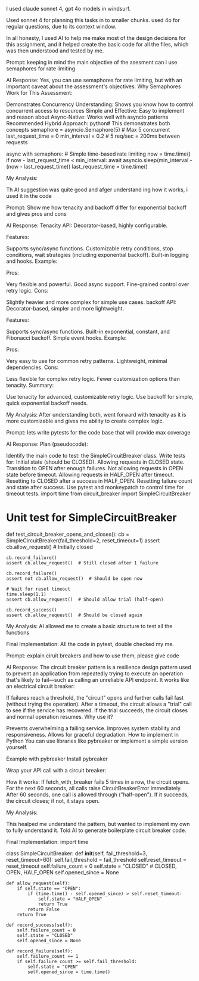 I used claude sonnet 4, gpt 4o models in windsurf.

Used sonnet 4 for planning this tasks in to smaller chunks.
used 4o for regular questions, due to its context window.

In all honesty, I used AI to help me make most of the design decisions for this assignment, and it helped create the basic code for all the files, which was then understood and tested by me.

Prompt: keeping in mind the main objective of the asesment can i use semaphores for rate limiting

AI Response:
Yes, you can use semaphores for rate limiting, but with an important caveat about the assessment's objectives.
Why Semaphores Work for This Assessment:

Demonstrates Concurrency Understanding: Shows you know how to control concurrent access to resources
Simple and Effective: Easy to implement and reason about
Async-Native: Works well with asyncio patterns
Recommended Hybrid Approach:
python# This demonstrates both concepts
semaphore = asyncio.Semaphore(5) # Max 5 concurrent
last_request_time = 0
min_interval = 0.2 # 5 req/sec = 200ms between requests

async with semaphore: # Simple time-based rate limiting
now = time.time()
if now - last_request_time < min_interval:
await asyncio.sleep(min_interval - (now - last_request_time))
last_request_time = time.time()

My Analysis:

Th AI suggestion was quite good and afger understand ing how it works, i used it in the code

Prompt: Show me how tenacity and backoff differ for exponential backoff and gives pros and cons

AI Response:
Tenacity
API: Decorator-based, highly configurable.

Features:

Supports sync/async functions.
Customizable retry conditions, stop conditions, wait strategies (including exponential backoff).
Built-in logging and hooks.
Example:

Pros:

Very flexible and powerful.
Good async support.
Fine-grained control over retry logic.
Cons:

Slightly heavier and more complex for simple use cases.
backoff
API: Decorator-based, simpler and more lightweight.

Features:

Supports sync/async functions.
Built-in exponential, constant, and Fibonacci backoff.
Simple event hooks.
Example:

Pros:

Very easy to use for common retry patterns.
Lightweight, minimal dependencies.
Cons:

Less flexible for complex retry logic.
Fewer customization options than tenacity.
Summary:

Use tenacity for advanced, customizable retry logic.
Use backoff for simple, quick exponential backoff needs.

My Analysis:
After understanding both, went forward with tenacity as it is more customizable and gives me ability to create complex logic.

Prompt: lets write pytests for the code base that will provide max coverage

AI Response:
Plan (pseudocode):

Identify the main code to test: the SimpleCircuitBreaker class.
Write tests for:
Initial state (should be CLOSED).
Allowing requests in CLOSED state.
Transition to OPEN after enough failures.
Not allowing requests in OPEN state before timeout.
Allowing requests in HALF_OPEN after timeout.
Resetting to CLOSED after a success in HALF_OPEN.
Resetting failure count and state after success.
Use pytest and monkeypatch to control time for timeout tests.
import time
from circuit_breaker import SimpleCircuitBreaker

# Unit test for SimpleCircuitBreaker

def test_circuit_breaker_opens_and_closes():
cb = SimpleCircuitBreaker(fail_threshold=2, reset_timeout=1)
assert cb.allow_request() # Initially closed

    cb.record_failure()
    assert cb.allow_request()  # Still closed after 1 failure

    cb.record_failure()
    assert not cb.allow_request()  # Should be open now

    # Wait for reset timeout
    time.sleep(1.1)
    assert cb.allow_request()  # Should allow trial (half-open)

    cb.record_success()
    assert cb.allow_request()  # Should be closed again

My Analysis:
AI allowed me to create a basic structure to test all the functions

Final Implementation:
All the code in pytest, double checked my me.

Prompt: explain ciruit breakers and how to use them, please give code

AI Response:
The circuit breaker pattern is a resilience design pattern used to prevent an application from repeatedly trying to execute an operation that's likely to fail—such as calling an unreliable API endpoint. It works like an electrical circuit breaker:

If failures reach a threshold, the "circuit" opens and further calls fail fast (without trying the operation).
After a timeout, the circuit allows a "trial" call to see if the service has recovered.
If the trial succeeds, the circuit closes and normal operation resumes.
Why use it?

Prevents overwhelming a failing service.
Improves system stability and responsiveness.
Allows for graceful degradation.
How to implement in Python
You can use libraries like pybreaker or implement a simple version yourself.

Example with pybreaker
Install pybreaker

Wrap your API call with a circuit breaker:

How it works:
If fetch_with_breaker fails 5 times in a row, the circuit opens.
For the next 60 seconds, all calls raise CircuitBreakerError immediately.
After 60 seconds, one call is allowed through ("half-open"). If it succeeds, the circuit closes; if not, it stays open.

My Analysis:

This healped me understand the pattern, but wanted to implement my own to fully understand it. Told AI to generate boilerplate circuit breaker code.

Final Implementation:
import time

class SimpleCircuitBreaker:
def **init**(self, fail_threshold=3, reset_timeout=60):
self.fail_threshold = fail_threshold
self.reset_timeout = reset_timeout
self.failure_count = 0
self.state = "CLOSED" # CLOSED, OPEN, HALF_OPEN
self.opened_since = None

    def allow_request(self):
        if self.state == "OPEN":
            if (time.time() - self.opened_since) > self.reset_timeout:
                self.state = "HALF_OPEN"
                return True
            return False
        return True

    def record_success(self):
        self.failure_count = 0
        self.state = "CLOSED"
        self.opened_since = None

    def record_failure(self):
        self.failure_count += 1
        if self.failure_count >= self.fail_threshold:
            self.state = "OPEN"
            self.opened_since = time.time()
